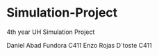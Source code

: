 # Simulation-Project
4th year UH Simulation Project

Daniel Abad Fundora C411
Enzo Rojas D´toste C411
